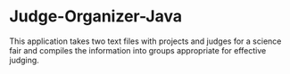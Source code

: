# Judge-Organizer-Java

This application takes two text files with projects and judges for a science fair and compiles the information into groups appropriate for effective judging.
